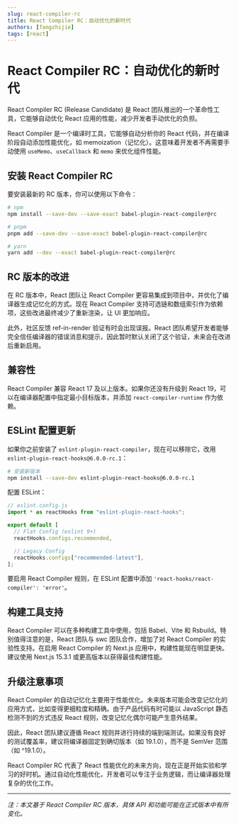 ```yaml
---
slug: react-compiler-rc
title: React Compiler RC：自动优化的新时代
authors: [fangzhijie]
tags: [react]
---
```


# React Compiler RC：自动优化的新时代

React Compiler RC (Release Candidate) 是 React 团队推出的一个革命性工具，它能够自动优化 React 应用的性能，减少开发者手动优化的负担。

<!-- truncate -->

React Compiler 是一个编译时工具，它能够自动分析你的 React 代码，并在编译阶段自动添加性能优化，如 memoization（记忆化）。这意味着开发者不再需要手动使用 `useMemo`、`useCallback` 和 `memo` 来优化组件性能。

## 安装 React Compiler RC

要安装最新的 RC 版本，你可以使用以下命令：

```bash
# npm
npm install --save-dev --save-exact babel-plugin-react-compiler@rc

# pnpm
pnpm add --save-dev --save-exact babel-plugin-react-compiler@rc

# yarn
yarn add --dev --exact babel-plugin-react-compiler@rc
```

## RC 版本的改进

在 RC 版本中，React 团队让 React Compiler 更容易集成到项目中，并优化了编译器生成记忆化的方式。现在 React Compiler 支持可选链和数组索引作为依赖项，这些改进最终减少了重新渲染，让 UI 更加响应。

此外，社区反馈 ref-in-render 验证有时会出现误报。React 团队希望开发者能够完全信任编译器的错误消息和提示，因此暂时默认关闭了这个验证，未来会在改进后重新启用。

## 兼容性

React Compiler 兼容 React 17 及以上版本。如果你还没有升级到 React 19，可以在编译器配置中指定最小目标版本，并添加 `react-compiler-runtime` 作为依赖。

## ESLint 配置更新

如果你之前安装了 `eslint-plugin-react-compiler`，现在可以移除它，改用 `eslint-plugin-react-hooks@6.0.0-rc.1`：

```bash
# 安装新版本
npm install --save-dev eslint-plugin-react-hooks@6.0.0-rc.1
```

配置 ESLint：

```javascript
// eslint.config.js
import * as reactHooks from "eslint-plugin-react-hooks";

export default [
  // Flat Config (eslint 9+)
  reactHooks.configs.recommended,

  // Legacy Config
  reactHooks.configs["recommended-latest"],
];
```

要启用 React Compiler 规则，在 ESLint 配置中添加 `'react-hooks/react-compiler': 'error'`。

## 构建工具支持

React Compiler 可以在多种构建工具中使用，包括 Babel、Vite 和 Rsbuild。特别值得注意的是，React 团队与 swc 团队合作，增加了对 React Compiler 的实验性支持。在启用 React Compiler 的 Next.js 应用中，构建性能现在明显更快。建议使用 Next.js 15.3.1 或更高版本以获得最佳构建性能。

## 升级注意事项

React Compiler 的自动记忆化主要用于性能优化。未来版本可能会改变记忆化的应用方式，比如变得更细粒度和精确。由于产品代码有时可能以 JavaScript 静态检测不到的方式违反 React 规则，改变记忆化偶尔可能产生意外结果。

因此，React 团队建议遵循 React 规则并进行持续的端到端测试。如果没有良好的测试覆盖率，建议将编译器固定到确切版本（如 19.1.0），而不是 SemVer 范围（如 ^19.1.0）。

React Compiler RC 代表了 React 性能优化的未来方向，现在正是开始实验和学习的好时机。通过自动化性能优化，开发者可以专注于业务逻辑，而让编译器处理复杂的优化工作。

---

_注：本文基于 React Compiler RC 版本，具体 API 和功能可能在正式版本中有所变化。_
